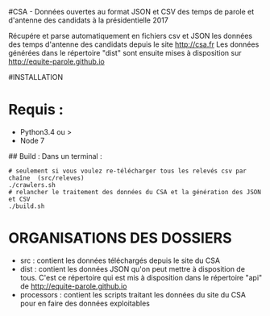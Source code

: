 #CSA - Données ouvertes au format JSON et CSV des temps de parole et d'antenne des candidats à la présidentielle 2017

Récupére et parse automatiquement en fichiers csv et JSON les données des temps d'antenne des candidats depuis le site http://csa.fr
Les données générées dans le répertoire "dist" sont ensuite mises à disposition sur http://equite-parole.github.io

#INSTALLATION

# Requis :
- Python3.4 ou >
- Node 7

## Build :
Dans un terminal :
```shell
# seulement si vous voulez re-télécharger tous les relevés csv par chaîne  (src/releves)
./crawlers.sh
# relancher le traitement des données du CSA et la génération des JSON et CSV
./build.sh
```

# ORGANISATIONS DES DOSSIERS

- src : contient les données téléchargés depuis le site du CSA
- dist : contient les données JSON qu'on peut mettre à disposition de tous. C'est ce répertoire qui est mis à disposition dans le répertoire "api" de http://equite-parole.github.io
- processors : contient les scripts traitant les données du site du CSA pour en faire des données exploitables

